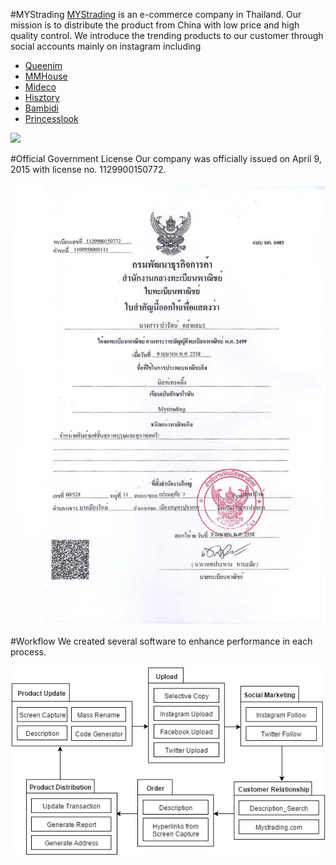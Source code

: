 #MYStrading
[MYStrading](http://mystrading.com) is an e-commerce company in Thailand. Our mission is to distribute the product from China with low price and high quality control. We introduce the trending products to our customer through social accounts mainly on instagram including 
- [Queenim](https://instagram.com/queenim_shop)
- [MMHouse](https://instagram.com/mmhouse_shop)
- [Mideco](https://instagram.com/mideco_shop)
- [Hisztory](https://instagram.com/hisztory_shop)
- [Bambidi](https://instagram.com/bambidi_shop)
- [Princesslook](https://instagram.com/princesslook_shop)

![](/git_pic/collage.gif)

#Official Government License
Our company was officially issued on April 9, 2015 with license no. 1129900150772.

![](/git_pic/license.jpg)

#Workflow
We created several software to enhance performance in each process.

![](/git_pic/mystrading.png)